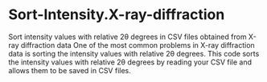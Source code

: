 # Sort-Intensity.X-ray-diffraction
Sort intensity values with relative 2θ degrees in CSV files obtained from X-ray diffraction data
One of the most common problems in X-ray diffraction data is sorting the intensity values with relative 2θ degrees. This code sorts the intensity values with relative 2θ degrees by reading your CSV file and allows them to be saved in CSV files.
